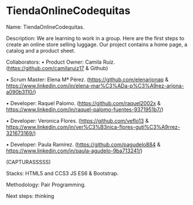 # TiendaOnlineCodequitas
Name: TiendaOnlineCodequitas.

Description: We are learning to work in a group. Here are the first steps to create an online store selling luggage. Our project contains a home page, a catalog and a product sheet.

Collaborators:
•	Product Owner:  Camila Ruíz. (https://github.com/camilaruiz17 & Github)

•	Scrum Master: Elena Mª Pérez. (https://github.com/elenarjonap & https://www.linkedin.com/in/elena-mar%C3%ADa-p%C3%A9rez-arjona-a090b3110/)

•	Developer: Raquel Palomo. (https://github.com/raquel2002x & https://www.linkedin.com/in/raquel-palomo-fuentes-9371951b7/)

•	Developer: Veronica Flores. (https://github.com/veflo13 & https://www.linkedin.com/in/ver%C3%B3nica-flores-guti%C3%A9rrez-321673169/)

•	Developer: Paula Ramírez. (https://github.com/pagudelo884 & https://www.linkedin.com/in/paula-agudelo-9ba713241/)

 (CAPTURASSSSS)

Stacks: HTML5 and CCS3 JS ES6 & Bootstrap.

Methodology: Pair Programming.

Next steps: thinking
